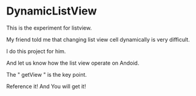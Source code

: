 DynamicListView
===============

This is the experiment for listview.

My friend told me that changing list view cell dynamically is very difficult.

I do this project for him.

And let us know how the list view operate on Andoid.

The " getView " is the key point.

Reference it! And You will get it! 
